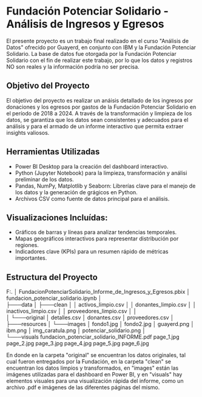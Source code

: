 # Fundación Potenciar Solidario - Análisis de Ingresos y Egresos
El presente proyecto es un trabajo final realizado en el curso "Análisis de Datos" ofrecido por Guayerd, en conjunto con IBM y la Fundación Potenciar Solidario.
La base de datos fue otorgada por la Fundación Potenciar Solidario con el fin de realizar este trabajo, por lo que los datos y registros NO son reales y la
información podría no ser precisa.

## Objetivo del Proyecto
El objetivo del proyecto es realizar un anáisis detallado de los ingresos por donaciones y los egresos por gastos de la Fundación Potenciar Solidario en el 
período de 2018 a 2024. A través de la transformación y limpieza de los datos, se garantiza que los datos sean consistentes y adecuados para el análisis y para 
el armado de un informe interactivo que permita extraer insights valiosos.

## Herramientas Utilizadas
* Power BI Desktop para la creación del dashboard interactivo.
* Python (Jupyter Notebook) para la limpieza, transformación y análisi preliminar de los datos.
* Pandas, NumPy, Matplotlib y Seaborn: Librerías clave para el manejo de los datos y la generación de grágicos en Python.
* Archivos CSV como fuente de datos principal para el análisis.

## Visualizaciones Incluídas:
* Gráficos de barras y líneas para analizar tendencias temporales.
* Mapas geográficos interactivos para representar distribución por regiones.
* Indicadores clave (KPIs) para un resumen rápido de métricas importantes.

## Estructura del Proyecto
F:.
│   FundacionPotenciarSolidario_Informe_de_Ingresos_y_Egresos.pbix
│   fundacion_potenciar_solidario.ipynb
│   
├───data
│   ├───clean
│   │       activos_limpio.csv
│   │       donantes_limpio.csv
│   │       inactivos_limpio.csv
│   │       proveedores_limpio.csv
│   │       
│   └───original
│           detalles.csv
│           donantes.csv
│           proveedores.csv
│           
├───resources
│   └───images
│           fondo1.jpg
│           fondo2.jpg
│           guayerd.png
│           ibm.png
│           img_caratula.png
│           potenciar_solidario.png
│           
└───visuals
        fundacion_potenciar_solidario_INFORME.pdf
        page_1.jpg
        page_2.jpg
        page_3.jpg
        page_4.jpg
        page_5.jpg
        page_6.jpg

En donde en la carpeta "original" se encuentran los datos originales, tal cual fueron entregados por la Fundación, en la carpeta "clean" se encuentran los datos limpios y transformados, en "images" están las imágenes utilizadas para el dashboard en Power BI, y en "visuals" hay elementos visuales para una visualización rápida del informe, como un archivo .pdf e imágenes de las diferentes páginas del mismo.
